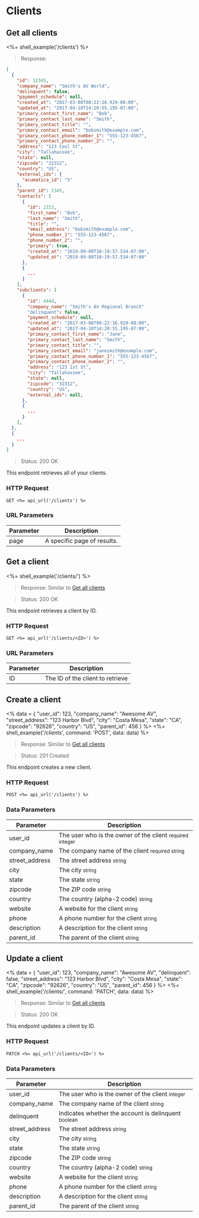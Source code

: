 # Clients

## Get all clients

<%= shell_example('/clients') %>

> Response:

```json
[
  {
    "id": 12345,
    "company_name": "Smith's AV World",
    "delinquent": false,
    "payment_schedule": null,
    "created_at": "2017-03-08T08:22:16.929-08:00",
    "updated_at": "2017-04-10T14:20:55.195-07:00",
    "primary_contact_first_name": "Bob",
    "primary_contact_last_name": "Smith",
    "primary_contact_title": "",
    "primary_contact_email": "bobsmith@example.com",
    "primary_contact_phone_number_1": "555-123-4567",
    "primary_contact_phone_number_2": "",
    "address": "123 Cool St",
    "city": "Tallahassee",
    "state": null,
    "zipcode": "32312",
    "country": "US",
    "external_ids": {
      "acumatica_id": "5"
    },
    "parent_id": 2345,
    "contacts": [
      {
        "id": 2222,
        "first_name": "Bob",
        "last_name": "Smith",
        "title": "",
        "email_address": "bobsmith@example.com",
        "phone_number_1": "555-123-4567",
        "phone_number_2": "",
        "primary": true,
        "created_at": "2019-09-09T10:19:57.534-07:00",
        "updated_at": "2019-09-09T10:19:57.534-07:00"
      },
      {
        ...
      }
    ],
    "subclients": [
      {
        "id": 4444,
        "company_name": "Smith's AV Regional Branch"
        "delinquent": false,
        "payment_schedule": null,
        "created_at": "2017-03-08T08:22:16.929-08:00",
        "updated_at": "2017-04-10T14:20:55.195-07:00",
        "primary_contact_first_name": "Jane",
        "primary_contact_last_name": "Smith",
        "primary_contact_title": "",
        "primary_contact_email": "janesmith@example.com",
        "primary_contact_phone_number_1": "555-123-4567",
        "primary_contact_phone_number_2": "",
        "address": "123 1st St",
        "city": "Tallahassee",
        "state": null,
        "zipcode": "32312",
        "country": "US",
        "external_ids": null,
      },
      {
        ...
      }
    ],
  },
  {
    ...
  }
]
```

> Status: 200 OK

This endpoint retrieves all of your clients.

### HTTP Request

`GET <%= api_url('/clients') %>`

### URL Parameters

Parameter | Description
--------- | -----------
page | A specific page of results.


## Get a client

<%= shell_example('/clients/<ID>') %>

> Response: Similar to [Get all clients](#get-all-clients)

> Status: 200 OK

This endpoint retrieves a client by ID.

### HTTP Request

`GET <%= api_url('/clients/<ID>') %>`

### URL Parameters

Parameter | Description
--------- | -----------
ID | The ID of the client to retrieve


## Create a client
<%
  data =
    {
      "user_id": 123,
      "company_name": "Awesome AV",
      "street_address": "123 Harbor Blvd",
      "city": "Costa Mesa",
      "state": "CA",
      "zipcode": "92626",
      "country": "US",
      "parent_id": 456
    }
%>
<%= shell_example('/clients', command: 'POST', data: data) %>

> Response: Similar to [Get all clients](#get-all-clients)

> Status: 201 Created

This endpoint creates a new client.

### HTTP Request

`POST <%= api_url('/clients') %>`

### Data Parameters

Parameter | Description
--------- | -----------
user_id | The user who is the owner of the client <small>required integer</small>
company_name | The company name of the client <small>required string</small>
street_address | The street address <small>string</small>
city | The city <small>string</small>
state | The state <small>string</small>
zipcode | The ZIP code <small>string</small>
country | The country (alpha-2 code) <small>string</small>
website | A website for the client <small>string</small>
phone | A phone number for the client <small>string</small>
description | A description for the client <small>string</small>
parent_id | The parent of the client <small>string</small>

## Update a client
<%
  data =
    {
      "user_id": 123,
      "company_name": "Awesome AV",
      "delinquent": false,
      "street_address": "123 Harbor Blvd",
      "city": "Costa Mesa",
      "state": "CA",
      "zipcode": "92626",
      "country": "US",
      "parent_id": 456
    }
%>
<%= shell_example('/clients/<ID>', command: 'PATCH', data: data) %>

> Response: Similar to [Get all clients](#get-all-clients)

> Status: 200 OK

This endpoint updates a client by ID.

### HTTP Request

`PATCH <%= api_url('/clients/<ID>') %>`

### Data Parameters

Parameter | Description
--------- | -----------
user_id | The user who is the owner of the client <small>integer</small>
company_name | The company name of the client <small>string</small>
delinquent | Indicates whether the account is delinquent <small>boolean</small>
street_address | The street address <small>string</small>
city | The city <small>string</small>
state | The state <small>string</small>
zipcode | The ZIP code <small>string</small>
country | The country (alpha-2 code) <small>string</small>
website | A website for the client <small>string</small>
phone | A phone number for the client <small>string</small>
description | A description for the client <small>string</small>
parent_id | The parent of the client <small>string</small>

